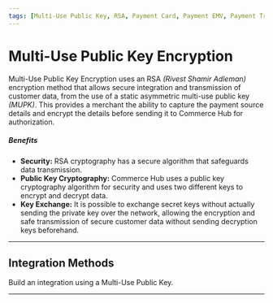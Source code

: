 ```yaml
---
tags: [Multi-Use Public Key, RSA, Payment Card, Payment EMV, Payment Track]
---
```


# Multi-Use Public Key Encryption

Multi-Use Public Key Encryption uses an RSA *(Rivest Shamir Adleman)* encryption method that allows secure integration and transmission of customer data, from the use of a static asymmetric multi-use public key *(MUPK)*. This provides a merchant the ability to capture the payment source details and encrypt the details before sending it to Commerce Hub for authorization.

##### Benefits

- **Security:** RSA cryptography has a secure algorithm that safeguards data transmission.
- **Public Key Cryptography:** Commerce Hub uses a public key cryptography algorithm for security and uses two different keys to encrypt and decrypt data.
- **Key Exchange:** It is possible to exchange secret keys without actually sending the private key over the network, allowing the encryption and safe transmission of secure customer data without sending decryption keys beforehand.

---

## Integration Methods

Build an integration using a Multi-Use Public Key.

<!-- type: row -->

<!-- type: card
title: Key Management
description: Commerce Hub's key management system is needed to achieve PCI DSS compliance by implementing a crypto system that manages the secure creation, exchange, distribution, storage and use of cryptographic keys, to protect a customer's sensitive payment card data.
link: ?path=docs/Online-Mobile-Digital/Secure-Data-Capture/Multi-Use-Public-Key/Multi-Use-Public-Key-Management.md
-->

<!-- type: card
title: Encrypt Payment Data
description: The merchant uses multi-use public key for the asymmetric PaymentCard, PaymentEMV, or PaymentTrack encryption of the card data where the merchant can store and send the data to Commerce Hub at a later time.
link: ?path=docs/Online-Mobile-Digital/Secure-Data-Capture/Multi-Use-Public-Key/Multi-Use-Public-Key-Encryption.md
-->

<!-- type: row-end -->

---

